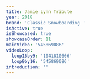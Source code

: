 ```yaml
---
title: Jamie Lynn Tribute
year: 2018
brand: 'Classic Snowboarding '
isActive: true
isShowcased: true
showcaseOrder: 11
mainVideo: '545869086'
videoLoop:
  loop16by9: '1041810666'
  loop9by16: '545869086'
introduction: ''
---
```


